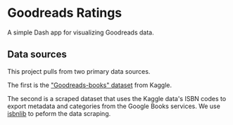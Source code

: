 # Goodreads Ratings
A simple Dash app for visualizing Goodreads data.

## Data sources
This project pulls from two primary data sources.

The first is the ["Goodreads-books" dataset](https://www.kaggle.com/jealousleopard/goodreadsbooks) from Kaggle.

The second is a scraped dataset that uses the Kaggle data's ISBN codes to export metadata and categories from the Google Books services. We use [isbnlib](https://pypi.org/project/isbnlib/) to peform the data scraping.